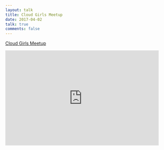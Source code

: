 ```yaml
---
layout: talk 
title: Cloud Girls Meetup
date: 2017-04-02
talk: true
comments: false
---
```


[Cloud Girls Meetup](https://www.meetup.com/Cloud-Girls-Sao-Paulo/events/238450896/)


<iframe src="https://docs.google.com/presentation/d/1s6dDLbgg7eeT3XPIC7b4asIuK4trYGQl02xb0uO_1JA/embed?start=false&loop=false&delayms=10000" frameborder="0" width="480" height="299" allowfullscreen="true" mozallowfullscreen="true" webkitallowfullscreen="true"></iframe>
